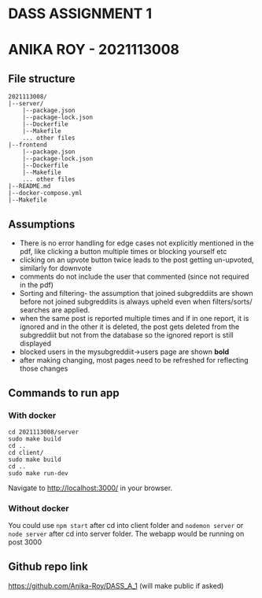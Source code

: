 # DASS ASSIGNMENT 1
# ANIKA ROY - 2021113008
## File structure
```
2021113008/
|--server/
	|--package.json
	|--package-lock.json
	|--Dockerfile
	|--Makefile
	... other files
|--frontend
	|--package.json
	|--package-lock.json
	|--Dockerfile
	|--Makefile
	... other files
|--README.md
|--docker-compose.yml
|--Makefile
```
## Assumptions
- There is no error handling for edge cases not explicitly mentioned in the pdf, like clicking a button multiple times or blocking yourself etc
- clicking on an upvote button twice leads to the post getting un-upvoted, similarly for downvote
- comments do not include the user that commented (since not required in the pdf)
- Sorting and filtering- the assumption that joined subgreddiits are shown before not joined subgreddiits is always upheld even when filters/sorts/ searches are applied.
- when the same post is reported multiple times and if in one report, it is ignored and in the other it is deleted, the post gets deleted from the subgreddiit but not from the database so the ignored report is still displayed
- blocked users in the mysubgreddiit->users page are shown **bold**
- after making changing, most pages need to be refreshed for reflecting those changes

## Commands to run app
### With docker
```
cd 2021113008/server
sudo make build
cd ..
cd client/
sudo make build
cd ..
sudo make run-dev
```
Navigate to [http://localhost:3000/](http://localhost:3000/) in your browser.
### Without docker
You could use `npm start` after cd into client folder and `nodemon server` or `node server` after cd into server folder.
The webapp would be running on post 3000

## Github repo link
https://github.com/Anika-Roy/DASS_A_1
(will make public if asked)

